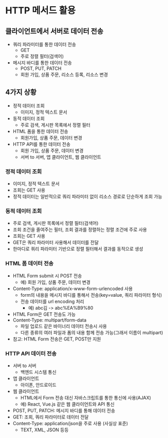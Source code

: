 # HTTP 메서드 활용

## 클라이언트에서 서버로 데이터 전송

-   쿼리 파라미터를 통한 데이터 전송
    -   GET
    -   주로 정렬 필터(검색어)
-   메시지 바디를 통한 데이터 전송
    -   POST, PUT, PATCH
    -   회원 가입, 상품 주문, 리소스 등록, 리소스 변경

## 4가지 상황

-   정적 데이터 조회
    -   이미지, 정적 텍스트 문서
-   동적 데이터 조회
    -   주로 검색, 게시판 목록에서 정렬 필터
-   HTML 폼을 통한 데이터 전송
    -   회원가입, 상품 주문, 데이터 변경
-   HTTP API를 통한 데이터 전송
    -   회원 가입, 상품 주문, 데이터 변경
    -   서버 to 서버, 앱 클라이언트, 웹 클라이언트

### 정적 데이터 조회

-   이미지, 정적 텍스트 문서
-   조회는 GET 사용
-   정적 데이터는 일반적으로 쿼리 파라미터 없이 리소스 경로로 단순하게 조회 가능

### 동적 데이터 조회

-   주로 검색, 게시판 목록에서 정렬 필터(검색어)
-   조회 조건을 줄여주는 필터, 조회 결과를 정렬하는 정렬 조건에 주로 사용
-   조회는 GET 사용
-   GET은 쿼리 파라미터 사용해서 데이터를 전달
-   한마디로 쿼리 파라미터 기반으로 정렬 필터해서 결과를 동적으로 생성

### HTML 폼 데이터 전송

-   HTML Form submit 시 POST 전송
    -   예) 회원 가입, 상품 주문, 데이터 변경
-   Content-Type: application/x-www-form-urlencoded 사용
    -   form의 내용을 메시지 바디를 통해서 전송(key=value, 쿼리 파라미터 형식)
    -   전송 데이터를 url encoding 처리
        -   예) abc김 -> abc%EA%B9%80
-   HTML Form은 GET 전송도 가능
-   Content-Type: multipart/form-data
    -   파일 업로드 같은 바이너리 데이터 전송시 사용
    -   다른 종류의 여러 파일과 폼의 내용 함께 전송 가능(그래서 이름이 multipart)
-   참고: HTML Form 전송은 GET, POST만 지원

### HTTP API 데이터 전송

-   서버 to 서버
    -   백엔드 시스템 통신
-   앱 클라이언트
    -   아이폰, 안드로이드
-   웹 클라이언트
    -   HTML에서 Form 전송 대신 자바스크립트를 통한 통신에 사용(AJAX)
    -   예) React, Vue.js 같은 웹 클라이언트와 API 통신
-   POST, PUT, PATCH: 메시지 바디를 통해 데이터 전송
-   GET: 조회, 쿼리 파라미터로 데이터 전달
-   Content-Type: application/json을 주로 사용 (사실상 표준)
    -   TEXT, XML, JSON 등등

